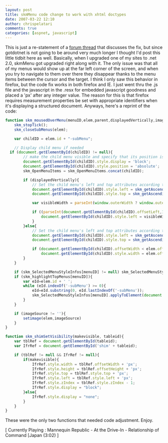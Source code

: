 ```yaml
---
layout: post
title: skmMenu code change to work with xhtml doctypes
date: 2007-03-22 12:10
author: chrispelatari
comments: true
categories: [aspnet, javascript]
---
```


This is just a re-statement of a [forum
thread](http://www.gotdotnet.com/workspaces/messageboard/thread.aspx?id=a8ee64df-8f2a-483f-8594-10aaa66988ce&amp;threadid=48c4a040-054b-49f3-b40a-bc3fffa2ee97) that discusses the fix, but since gotdotnet is not going to be
around very much longer I thought I'd post this little tidbit here as well.
Basically, when I upgraded one of my sites to .net 2.0, skmMenu got upgraded
right along with it. The only issue was that all of my menus would show up at
the far left corner of the screen, and when you try to navigate to them over
there they disappear thanks to the menu items between the cursor and the target.
I think I only saw this behavior in firefox, but the code fix works in both
firefox and IE. I just went thru the .js file and the javascript in the .resx
for embedded javascript goodness and placed a 'px' after any integer value. The
reason for this is that firefox requires measurement properties be set with
appropriate identifiers when it's displaying a structured document. Anyways,
here's a reprint of the code:

```javascript
function skm_mousedOverMenu(menuID,elem,parent,displayedVertically,imageSource){
	skm_stopTick();
	skm_closeSubMenus(elem);

	var childID = elem.id + "-subMenu";  

	// Display child menu if needed
  if (document.getElementById(childID) != null){  
		// make the child menu visible and specify that its position is specified in absolute coordinates
		document.getElementById(childID).style.display = 'block';
		document.getElementById(childID).style.position = 'absolute';
		skm_OpenMenuItems = skm_OpenMenuItems.concat(childID);

		if (displayedVertically){
			// Set the child menu's left and top attributes according to the menu's offsets
			document.getElementById(childID).style.left = skm_getAscendingLefts(parent) + parent.offsetWidth + 'px';
			document.getElementById(childID).style.top = skm_getAscendingTops(elem) + 'px';

			var visibleWidth = parseInt(window.outerWidth ? window.outerWidth - 9 : document.body.clientWidth, 10 + 'px');

			if ((parseInt(document.getElementById(childID).offsetLeft,10 + 'px') + parseInt(document.getElementById(childID).offsetWidth, 10 + 'px')) > visibleWidth) {
				document.getElementById(childID).style.left = visibleWidth - parseInt(document.getElementById(childID).offsetWidth, 10 + 'px');
			}
		}else{  
			// Set the child menu's left and top attributes according to the menu's offsets
			document.getElementById(childID).style.left = skm_getAscendingLefts(elem) + 'px';
			document.getElementById(childID).style.top = skm_getAscendingTops(parent) + parent.offsetHeight + 'px';

			if (document.getElementById(childID).offsetWidth < elem.offsetWidth)
				document.getElementById(childID).style.width = elem.offsetWidth + 'px';
		}
	}

	if (skm_SelectedMenuStyleInfos[menuID] != null) skm_SelectedMenuStyleInfos[menuID].applyToElement(elem);
	if (skm_highlightTopMenus[menuID]){
		var eId=elem.id + ' ';
		while (eId.indexOf('-subMenu') >= 0){
			eId=eId.substring(0, eId.lastIndexOf('-subMenu'));
			skm_SelectedMenuStyleInfos[menuID].applyToElement(document.getElementById(eId));
		}
	}

	if (imageSource != ''){
		setimage(elem,imageSource)
	}
}

function skm_shimSetVisibility(makevisible, tableid){
	var tblRef = document.getElementById(tableid);
	var IfrRef = document.getElementById('shim' + tableid);

	if (tblRef != null && IfrRef != null){
		if(makevisible){
			IfrRef.style.width = tblRef.offsetWidth + 'px';
			IfrRef.style.height = tblRef.offsetHeight + 'px';
			IfrRef.style.top = tblRef.style.top + 'px';
			IfrRef.style.left = tblRef.style.left + 'px';
			IfrRef.style.zIndex = tblRef.style.zIndex - 1;
			IfrRef.style.display = "block";
		}else{
			IfrRef.style.display = "none";
		}
	}
}
```

These were the only two functions that needed code adjustment. Enjoy.

[ Currently Playing : Mannequin Republic - At the Drive-In -
Relationship of Command [Japan (3:02) ]
